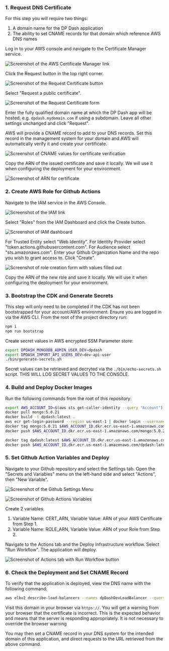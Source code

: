 ### 1. Request DNS Certificate

For this step you will require two things:

1. A domain name for the DP Dash application
2. The ability to set CNAME records for that domain which reference AWS DNS names

Log in to your AWS console and navigate to the Certificate Manager service.

![Screenshot of the AWS Certificate Manager link](/doc/assets/aws_setup/01_request_certificate//create_certificate_01.png)

Click the Request button in the top right corner.

![Screenshot of the Request Certificate button](/doc/assets/aws_setup/01_request_certificate//create_certificate_02.png)

Select "Request a public certificate".

![Screenshot of the Request Certificate form](/doc/assets/aws_setup/01_request_certificate//create_certificate_04.png)

Enter the fully qualified domain name at which the DP Dash app will be hosted, e.g. `dpdash.mydomain.com` if using a subdomain. Leave all other settings unchanged and click "Request".

AWS will provide a CNAME record to add to your DNS records. Set this record in the management system for your domain and AWS will automatically verify it and create your certificate.

![Screenshot of CNAME values for certificate verification](/doc/assets/aws_setup/01_request_certificate//create_certificate_05.png)

Copy the ARN of the issued certificate and save it locally. We will use it when configuring the deployment for your environment.

![Screenshot of ARN for certificate](/doc/assets/aws_setup/01_request_certificate//create_certificate_06.png)

### 2. Create AWS Role for Github Actions

Navigate to the IAM service in the AWS Console.

![Screenshot of the IAM link](/doc/assets/aws_setup/02_create_github_role/create_github_role_01.png)

Select "Roles" from the IAM Dashboard and click the Create button.

![Screenshot of IAM dashboard](/doc/assets/aws_setup/02_create_github_role/create_github_role_02.png)

For Trusted Entity select "Web Identity". For Identity Provider select "token.actions.githubusercontent.com". For Audience select "sts.amazonaws.com". Enter your Github Organization Name and the repo you wish to grant access to. Click "Create".

![Screenshot of role creation form with values filled out](/doc/assets/aws_setup/02_create_github_role/create_github_role_03.png)

Copy the ARN of the new role and save it locally. We will use it when configuring the deployment for your environment.

### 3. Bootstrap the CDK and Generate Secrets

This step will only need to be completed if the CDK has not been bootstrapped for your account/AWS environment. Ensure you are logged in via the AWS CLI. From the root of the project directory run:

```bash
npm i
npm run bootstrap
```

Create secret values in AWS encrypted SSM Parameter store:

```bash
export DPDASH_MONGODB_ADMIN_USER_DEV=dpdash
export DPDASH_IMPORT_API_USERS_DEV=dev-api-user
./bin/generate-secrets.sh
```

Secret values can be retrieved and decryted via the `./bin/echo-secrets.sh` script. THIS WILL LOG SECRET VALUES TO THE CONSOLE.

### 4. Build and Deploy Docker Images

Run the following commands from the root of this repository:

```bash
export AWS_ACCOUNT_ID=$(aws sts get-caller-identity --query "Account")
docker pull mongo:5.0.21
docker build -t dpdash:latest .
aws ecr get-login-password --region us-east-1 | docker login --username AWS --password-stdin $AWS_ACCOUNT_ID.dkr.ecr.us-east-1.amazonaws.com
docker tag mongo:5.0.21 $AWS_ACCOUNT_ID.dkr.ecr.us-east-1.amazonaws.com/mongo:5.0.21
docker push $AWS_ACCOUNT_ID.dkr.ecr.us-east-1.amazonaws.com/mongo:5.0.21

docker tag dpdash:latest $AWS_ACCOUNT_ID.dkr.ecr.us-east-1.amazonaws.com/dpdash:latest
docker push $AWS_ACCOUNT_ID.dkr.ecr.us-east-1.amazonaws.com/dpdash:latest
```

### 5. Set Github Action Variables and Deploy

Navigate to your Github repository and select the Settings tab. Open the "Secrets and Variables" menu on the left-hand side and select "Actions", then "New Variable".

![Screenshot of the Github Settings Menu](/doc/assets/aws_setup/04_set_github_variables/set_github_variables_01.png)

![Screenshot of Github Actions Variables](/doc/assets/aws_setup/04_set_github_variables/set_github_variables_02.png)

Create 2 variables.

1. Variable Name: CERT_ARN, Variable Value: ARN of your AWS Certificate from Step 1.
2. Variable Name: ROLE_ARN, Variable Value: ARN of your Role from Step 2.

Navigate to the Actions tab and the Deploy Infrastructure workflow. Select "Run Workflow". The application will deploy.

![Screenshot of Actions tab with Run Workflow button](/doc/assets/aws_setup/04_set_github_variables/set_github_variables_03.png)

### 6. Check the Deployment and Set CNAME Record

To verify that the application is deployed, view the DNS name with the following command:

```bash
aws elbv2 describe-load-balancers --names dpDashDevLoadBalancer --query "LoadBalancers[0].DNSName"
```

Visit this domain in your browser via `https://`. You will get a warning from your browser that the certificate is incorrect. This is the expected behavior and means that the server is responding appropriately. It is not necessary to override the browser warning

You may then set a CNAME record in your DNS system for the intended domain of this application, and direct requests to the URL retrieved from the above command.
